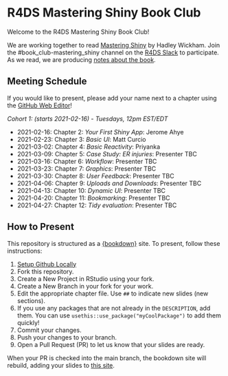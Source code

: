 # R4DS Mastering Shiny Book Club

Welcome to the R4DS Mastering Shiny Book Club!

We are working together to read [Mastering Shiny](https://mastering-shiny.org/) by Hadley Wickham.
Join the #book_club-mastering_shiny channel on the [R4DS Slack](https://r4ds.io/join) to participate.
As we read, we are producing [notes about the book](https://r4ds.github.io/bookclub-mshiny/).

## Meeting Schedule

If you would like to present, please add your name next to a chapter using the [GitHub Web Editor](https://youtu.be/d41oc2OMAuI)!

*Cohort 1: (starts 2021-02-16) - Tuesdays, 12pm EST/EDT*

- 2021-02-16: Chapter 2: _Your First Shiny App_: Jerome Ahye
- 2021-02-23: Chapter 3: _Basic UI_: Matt Curcio
- 2021-03-02: Chapter 4: _Basic Reactivity_: Priyanka
- 2021-03-09: Chapter 5: _Case Study: ER injuries_: Presenter TBC
- 2021-03-16: Chapter 6: _Workflow_: Presenter TBC
- 2021-03-23: Chapter 7: _Graphics_: Presenter TBC
- 2021-03-30: Chapter 8: _User Feedback_: Presenter TBC
- 2021-04-06: Chapter 9: _Uploads and Downloads_: Presenter TBC
- 2021-04-13: Chapter 10: _Dynamic UI_: Presenter TBC
- 2021-04-20: Chapter 11: _Bookmarking_: Presenter TBC
- 2021-04-27: Chapter 12: _Tidy evaluation_: Presenter TBC

## How to Present

This repository is structured as a [{bookdown}](https://CRAN.R-project.org/package=bookdown) site.
To present, follow these instructions:

1. [Setup Github Locally](https://www.youtube.com/watch?v=hNUNPkoledI)
2. Fork this repository.
3. Create a New Project in RStudio using your fork.
4. Create a New Branch in your fork for your work.
5. Edit the appropriate chapter file. Use `##` to indicate new slides (new sections).
6. If you use any packages that are not already in the `DESCRIPTION`, add them. You can use `usethis::use_package("myCoolPackage")` to add them quickly!
7. Commit your changes.
8. Push your changes to your branch.
9. Open a Pull Request (PR) to let us know that your slides are ready.

When your PR is checked into the main branch, the bookdown site will rebuild, adding your slides to [this site](https://r4ds.github.io/bookclub-mshiny/).
